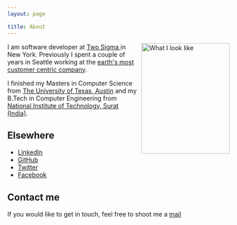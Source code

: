 ```yaml
---
layout: page

title: About
---
```

<a href="https://www.flickr.com/photos/131886193@N05/18331540771" title="Untitled by madhura parikh, on Flickr"><img src="https://c1.staticflickr.com/1/462/18331540771_0e9a3e02a4_k.jpg" width="200" height="250" align="right" alt="What I look like"></a>

I am software developer at <a href='https://www.twosigma.com/'> Two Sigma </a> in New York. Previously I spent a couple of years in Seattle working at the <a href='http://aws.amazon.com/'> earth's most customer centric company</a>. 

I finished my Masters in Computer Science  from <a href="http://www.cs.utexas.edu/">The University of Texas, Austin</a> and my B.Tech in Computer Engineering from <a href = "http://www.svnit.ac.in/">National Institute of Technology, Surat (India)</a>.


## Elsewhere
- [LinkedIn](https://www.linkedin.com/in/madhuraparikh)
- [GitHub](https://github.com/jdnc)
- [Twitter](https://twitter.com/11011infinity) 
- [Facebook](https://www.facebook.com/profile.php?id=100009787530704)

## Contact me
If you would like to get in touch, feel free to shoot me a [mail](mailto:madhuraparikh@gmail.com)



